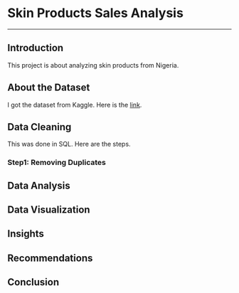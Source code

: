 # Skin Products Sales Analysis
------

## Introduction
This project is about analyzing skin products from Nigeria.

## About the Dataset
I got the dataset from Kaggle. Here is the [link](https://www.kaggle.com/datasets/payamamanat/imbd-dataset).

## Data Cleaning
This was done in SQL. Here are the steps.

### Step1: Removing Duplicates

## Data Analysis

## Data Visualization

## Insights


## Recommendations


## Conclusion
